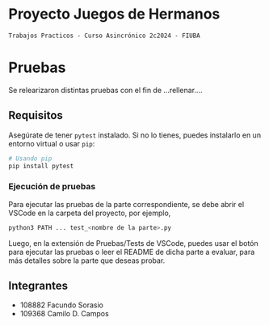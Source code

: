 # Proyecto Juegos de Hermanos
	Trabajos Practicos - Curso Asincrónico 2c2024 - FIUBA

# Pruebas
Se relearizaron distintas pruebas con el fin de ...rellenar....
## Requisitos

Asegúrate de tener `pytest` instalado. Si no lo tienes, puedes instalarlo en un entorno virtual o usar `pip`:
```bash
# Usando pip
pip install pytest
```
### Ejecución de pruebas
Para ejecutar las pruebas de la parte correspondiente, se debe abrir el VSCode en la carpeta del proyecto, por ejemplo,
```bash
python3 PATH ... test_<nombre de la parte>.py 
```
Luego, en la extensión de Pruebas/Tests de VSCode, puedes usar el botón para ejecutar las pruebas o leer el README de dicha parte a evaluar,
para más detalles sobre la parte que deseas probar.

## Integrantes
- 108882 Facundo Sorasio
- 109368 Camilo D. Campos
